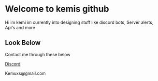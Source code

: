 <h1>Welcome to kemis github</h1>

<p>Hi im kemi im currently into designing stuff like discord bots, Server alerts, Api's and more</p>

<h2>Look Below</h2>

 <p>Contact me through these below</p>
 
 <p><a href="https://discord.gg/yuVjgQK33D">Discord</a></p>
 
 <p>Kemuxs@gmail.com</p>
